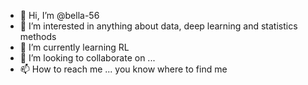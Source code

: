 - 👋 Hi, I’m @bella-56
- 👀 I’m interested in anything about data, deep learning and statistics methods
- 🌱 I’m currently learning RL
- 💞️ I’m looking to collaborate on ...
- 📫 How to reach me ... you know where to find me

<!---
bella-56/bella-56 is a ✨ special ✨ repository because its `README.md` (this file) appears on your GitHub profile.
You can click the Preview link to take a look at your changes.
--->
